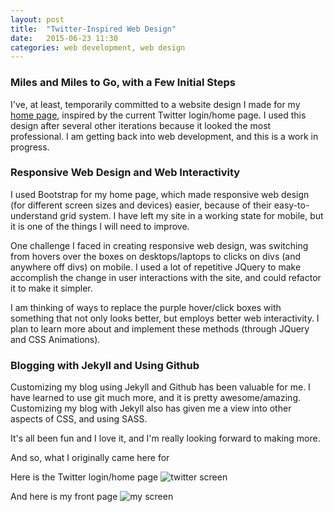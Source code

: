 ```yaml
---
layout: post
title:  "Twitter-Inspired Web Design"
date:   2015-06-23 11:30
categories: web development, web design
---
```

### Miles and Miles to Go, with a Few Initial Steps
I've, at least, temporarily committed to a website design I made for my [home page](http://www.khasachi.com), inspired by the current Twitter login/home page. I used this design after several other iterations because it looked the most professional. I am getting back into web development, and this is a work in progress. 

### Responsive Web Design and Web Interactivity 

I used Bootstrap for my home page, which made responsive web design (for different screen sizes and devices) easier, because of their easy-to-understand grid system. I have left my site in a working state for mobile, but it is one of the things I will need to improve. 

One challenge I faced in creating responsive web design, was switching from hovers over the boxes on desktops/laptops to clicks on divs (and anywhere off divs) on mobile. I used a lot of repetitive JQuery to make accomplish the change in user interactions with the site, and could refactor it to make it simpler. 

I am thinking of ways to replace the purple hover/click boxes with something that not only looks better, but employs better web interactivity. I plan to learn more about and implement these methods (through JQuery and CSS Animations). 

### Blogging with Jekyll and Using Github
Customizing my blog using Jekyll and Github has been valuable for me. I have learned to use git much more, and it is pretty awesome/amazing. Customizing my blog with Jekyll also has given me a view into other aspects of CSS, and using SASS. 

It's all been fun and I love it, and I'm really looking forward to making more. 

And so, what I originally came here for 

Here is the Twitter login/home page
![twitter screen](http://khasachi.com/images/twitterscreen.png)


And here is my front page 
![my screen](http://khasachi.com/images/myscreen.png)








